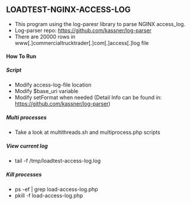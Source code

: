 
## LOADTEST-NGINX-ACCESS-LOG
- This program using the log-paresr library to parse NGINX access_log.
- Log-parser repo: https://github.com/kassner/log-parser
- There are 20000 rows in www[.]commercialtrucktrader[.]com[.]access[.]log file

#### How To Run
##### Script
- Modify access-log-file location
- Modify $base_uri variable
- Modify setFormat when needed (Detail Info can be found in: https://github.com/kassner/log-parser)
##### Multi processes 
- Take a look at multithreads.sh and multiprocess.php scripts

##### View current log
- tail -f /tmp/loadtest-access-log.log

##### Kill processes
- ps -ef | grep load-access-log.php
- pkill -f load-access-log.php
